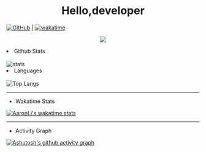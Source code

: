 # <div align='center' >Hello,developer</div>

[![GitHub](https://img.shields.io/badge/dynamic/json?url=https%3A%2F%2Fapi.swo.moe%2Fstats%2Fgithub%2FFree-Aaron-Li&query=count&color=181717&label=GitHub&labelColor=282c34&logo=github&suffix=+follows&cacheSeconds=3600)](https://github.com/Free-Aaron-Li) | [![wakatime](https://wakatime.com/badge/user/fe40087f-8eae-48dc-9950-ad0633db1591.svg)](https://wakatime.com/@fe40087f-8eae-48dc-9950-ad0633db1591) 

<p align="center">
  <img src="https://readme-typing-svg.demolab.com/?lines=你好!+开发者;Hello!+developer&font=Fira%20Code&center=true&width=380&height=50&duration=4000&pause=1000">
</p>

<li>Github Stats</li>
<br>
<picture>
<source 
  srcset="https://github-readme-stats.vercel.app/api?username=free-aaron-li&show_icons=true&theme=dark"
  media="(prefers-color-scheme: dark)"
/>
<source
  srcset="https://github-readme-stats.vercel.app/api?username=free-aaron-li&show_icons=true"
  media="(prefers-color-scheme: light), (prefers-color-scheme: no-preference)"
/>
<img src="https://github-readme-stats.vercel.app/api?username=free-aaron-li&show_icons=true"  alt="stats"/>
</picture>

<li>Languages</li>
<br>
<img src="https://camo.githubusercontent.com/22839d58a5198cf8a83ecd6b9fae17af8f8d5f0ce3d5e37f8cb7ff6a40048396/68747470733a2f2f6769746875622d726561646d652d73746174732e76657263656c2e6170702f6170692f746f702d6c616e67732f3f757365726e616d653d667265652d6161726f6e2d6c69" alt="Top Langs" data-canonical-src="https://github-readme-stats.vercel.app/api/top-langs/?username=free-aaron-li" style="max-width: 100%;">

---

- Wakatime Stats  

[![AaronLi's wakatime stats](https://github-readme-stats.vercel.app/api/wakatime?username=Free_AaronLi)](https://github.com/anuraghazra/github-readme-stats)

---

- Activity Graph

[![Ashutosh's github activity graph](https://github-readme-activity-graph.cyclic.app/graph?username=free-aaron-li&theme=github-compact)](https://github.com/ashutosh00710/github-readme-activity-graph)

